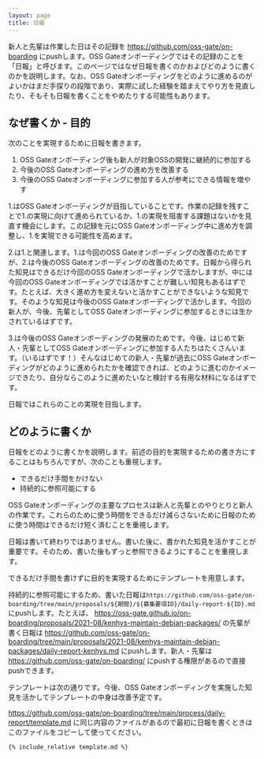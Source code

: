 ```yaml
---
layout: page
title: 日報
---
```


新人と先輩は作業した日はその記録を https://github.com/oss-gate/on-boarding にpushします。OSS Gateオンボーディングではその記録のことを「日報」と呼びます。このページではなぜ日報を書くのかおよびどのように書くのかを説明します。なお、OSS Gateオンボーディングをどのように進めるのがよいかはまだ手探りの段階であり、実際に試した経験を踏まえてやり方を見直したり、そもそも日報を書くことをやめたりする可能性もあります。

## なぜ書くか - 目的

次のことを実現するために日報を書きます。

  1. OSS Gateオンボーディング後も新人が対象OSSの開発に継続的に参加する
  2. 今後のOSS Gateオンボーディングの進め方を改善する
  3. 今後のOSS Gateオンボーディングに参加する人が参考にできる情報を増やす

1.はOSS Gateオンボーディングが目指していることです。作業の記録を残すことで1.の実現に向けて進められているか、1.の実現を阻害する課題はないかを見直す機会にします。この記録を元にOSS Gateオンボーディング中に進め方を調整し、1.を実現できる可能性を高めます。

2.は1.と関連します。1.は今回のOSS Gateオンボーディングの改善のためですが、2.は今後のOSS Gateオンボーディングの改善のためです。日報から得られた知見はできるだけ今回のOSS Gateオンボーディングで活かしますが、中には今回のOSS Gateオンボーディングでは活かすことが難しい知見もあるはずです。たとえば、大きく進め方を変えないと活かすことができないような知見です。そのような知見は今後のOSS Gateオンボーディングで活かします。今回の新人が、今後、先輩としてOSS Gateオンボーディングに参加するときには生かされているはずです。

3.は今後のOSS Gateオンボーディングの発展のためです。今後、はじめて新人・先輩としてOSS Gateオンボーディングに参加する人たちはたくさんいます。（いるはずです！）そんなはじめての新人・先輩が過去にOSS Gateオンボーディングがどのように進められたかを確認できれば、どのように進むのかイメージできたり、自分ならこのように進めたいなと検討する有用な材料になるはずです。

日報ではこれらのことの実現を目指します。

## どのように書くか

日報をどのように書くかを説明します。前述の目的を実現するための書き方にすることはもちろんですが、次のことも重視します。

  * できるだけ手間をかけない
  * 持続的に参照可能にする

OSS Gateオンボーディングの主要なプロセスは新人と先輩とのやりとりと新人の作業です。これらのために使う時間をできるだけ減らさないために日報のために使う時間はできるだけ短く済むことを重視します。

日報は書いて終わりではありません。書いた後に、書かれた知見を活かすことが重要です。そのため、書いた後もずっと参照できるようにすることを重視します。

できるだけ手間を書けずに目的を実現するためにテンプレートを用意します。

持続的に参照可能にするため、書いた日報は`https://github.com/oss-gate/on-boarding/tree/main/proposals/${期間}/${募集要項ID}/daily-report-${ID}.md`にpushします。たとえば、 https://oss-gate.github.io/on-boarding/proposals/2021-08/kenhys-maintain-debian-packages/ の先輩が書く日報は https://github.com/oss-gate/on-boarding/tree/main/proposals/2021-08/kenhys-maintain-debian-packages/daily-report-kenhys.md にpushします。新人・先輩は https://github.com/oss-gate/on-boarding/ にpushする権限があるので直接pushできます。

テンプレートは次の通りです。今後、OSS Gateオンボーディングを実施した知見を活かしてテンプレートの中身は改善予定です。

https://github.com/oss-gate/on-boarding/tree/main/process/daily-report/template.md に同じ内容のファイルがあるので最初に日報を書くときはこのファイルをコピーして使ってください。

```markdown
{% include_relative template.md %}
```
